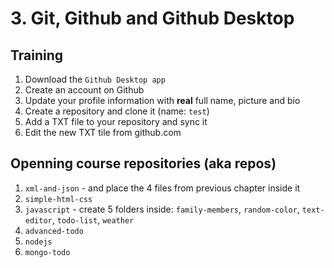 # 3. Git, Github and Github Desktop
## Training

1. Download the `Github Desktop app`
1. Create an account on Github
1. Update your profile information with __real__ full name, picture and bio
1. Create a repository and clone it (name: `test`)
1. Add a TXT file to your repository and sync it
1. Edit the new TXT tile from github.com

## Openning course repositories (aka repos)

1. `xml-and-json` - and place the 4 files from previous chapter inside it
1. `simple-html-css`
1. `javascript` - create 5 folders inside: `family-members`, `random-color`, `text-editor`, `todo-list`, `weather`
1. `advanced-todo`
1. `nodejs`
1. `mongo-todo`
